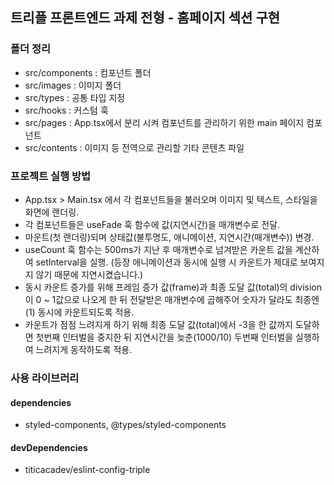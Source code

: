 ## 트리플 프론트엔드 과제 전형 - 홈페이지 섹션 구현

### 폴더 정리
- src/components : 컴포넌트 폴더
- src/images : 이미지 폴더
- src/types : 공통 타입 지정
- src/hooks : 커스텀 훅
- src/pages : App.tsx에서 분리 시켜 컴포넌트를 관리하기 위한 main 페이지 컴포넌트
- src/contents : 이미지 등 전역으로 관리할 기타 콘텐츠 파일

### 프로젝트 실행 방법
- App.tsx > Main.tsx 에서 각 컴포넌트들을 불러오며 이미지 및 텍스트, 스타일을 화면에 랜더링.
- 각 컴포넌트들은 useFade 훅 함수에 값(지연시간)을 매개변수로 전달.
- 마운트(첫 랜더링)되며 상태값(불투명도, 애니메이션, 지연시간(매개변수)) 변경.
- useCount 훅 함수는 500ms가 지난 후 매개변수로 넘겨받은 카운트 값을 계산하여 setInterval을 실행.
  (등장 애니메이션과 동시에 실행 시 카운트가 제대로 보여지지 않기 때문에 지연시켰습니다.)
- 동시 카운트 증가를 위해 프레임 증가 값(frame)과 최종 도달 값(total)의 division이 0 ~ 1값으로 나오게 한 뒤
  전달받은 매개변수에 곱해주어 숫자가 달라도 최종엔(1) 동시에 카운트되도록 적용.
- 카운트가 점점 느려지게 하기 위해 최종 도달 값(total)에서 -3을 한 값까지 도달하면 첫번째 인터벌을 중지한 뒤
  지연시간을 늦춘(1000/10) 두번째 인터벌을 실행하여 느려지게 동작하도록 적용.

### 사용 라이브러리
#### dependencies 
- styled-components, @types/styled-components
#### devDependencies
- titicacadev/eslint-config-triple
